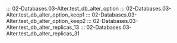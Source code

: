 ::: 02-Databases.03-Alter.test_db_alter_option
::: 02-Databases.03-Alter.test_db_alter_option_keep1
::: 02-Databases.03-Alter.test_db_alter_option_keep2
::: 02-Databases.03-Alter.test_db_alter_replicas_13
::: 02-Databases.03-Alter.test_db_alter_replicas_31
